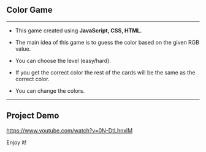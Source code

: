 ## Color Game
***
- This game created using **JavaScript, CSS, HTML.**
- The main idea of this game is to guess the color based on the given RGB value.

- You can choose the level (easy/hard).

- If you get the correct color the rest of the cards will be the same as the correct color.

- You can change the colors.
***

## Project Demo
https://www.youtube.com/watch?v=0N-DtLhnxlM


Enjoy it!